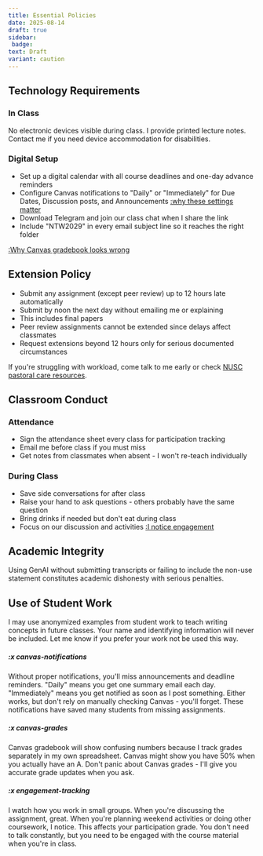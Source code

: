 ```yaml
---
title: Essential Policies
date: 2025-08-14
draft: true
sidebar:
 badge:
text: Draft
variant: caution
---
```


## Technology Requirements

### In Class

No electronic devices visible during class. I provide printed lecture notes. Contact me if you need device accommodation for disabilities.

### Digital Setup

- Set up a digital calendar with all course deadlines and one-day advance reminders
- Configure Canvas notifications to "Daily" or "Immediately" for Due Dates, Discussion posts, and Announcements [:why these settings matter](#x-canvas-notifications)
- Download Telegram and join our class chat when I share the link
- Include "NTW2029" in every email subject line so it reaches the right folder

[:Why Canvas gradebook looks wrong](#x-canvas-grades)

## Extension Policy

- Submit any assignment (except peer review) up to 12 hours late automatically
- Submit by noon the next day without emailing me or explaining
- This includes final papers
- Peer review assignments cannot be extended since delays affect classmates
- Request extensions beyond 12 hours only for serious documented circumstances

If you're struggling with workload, come talk to me early or check [NUSC pastoral care resources](https://tinyurl.com/nuscpastoralcare).

## Classroom Conduct

### Attendance

- Sign the attendance sheet every class for participation tracking
- Email me before class if you must miss
- Get notes from classmates when absent - I won't re-teach individually

### During Class

- Save side conversations for after class
- Raise your hand to ask questions - others probably have the same question
- Bring drinks if needed but don't eat during class
- Focus on our discussion and activities [:I notice engagement](#x-engagement-tracking)

## Academic Integrity

Using GenAI without submitting transcripts or failing to include the non-use statement constitutes academic dishonesty with serious penalties.

## Use of Student Work

I may use anonymized examples from student work to teach writing concepts in future classes. Your name and identifying information will never be included. Let me know if you prefer your work not be used this way.

##### :x canvas-notifications

Without proper notifications, you'll miss announcements and deadline reminders. "Daily" means you get one summary email each day. "Immediately" means you get notified as soon as I post something. Either works, but don't rely on manually checking Canvas - you'll forget. These notifications have saved many students from missing assignments.

##### :x canvas-grades

Canvas gradebook will show confusing numbers because I track grades separately in my own spreadsheet. Canvas might show you have 50% when you actually have an A. Don't panic about Canvas grades - I'll give you accurate grade updates when you ask.

##### :x engagement-tracking

I watch how you work in small groups. When you're discussing the assignment, great. When you're planning weekend activities or doing other coursework, I notice. This affects your participation grade. You don't need to talk constantly, but you need to be engaged with the course material when you're in class.
